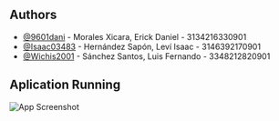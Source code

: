## Authors

- [@9601dani](https://github.com/9601dani) - Morales Xicara, Erick Daniel - 3134216330901
- [@Isaac03483](https://github.com/Isaac03483) - Hernández Sapón, Leví Isaac - 3146392170901
- [@Wichis2001](https://github.com/Wichis2001) - Sánchez Santos, Luis Fernando - 3348212820901


## Aplication Running

![App Screenshot](https://i.imgur.com/6SLGM9t.png)

